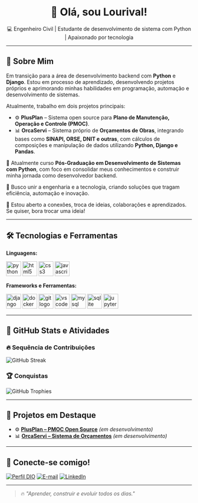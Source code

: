 <h1 align="center">👋 Olá, sou Lourival!</h1>

<p align="center">
💻 Engenheiro Civil | Estudante de desenvolvimento de sistema com Python | Apaixonado por tecnologia
</p>

---

## 🚀 Sobre Mim

Em transição para a área de desenvolvimento backend com **Python** e **Django**. Estou em processo de aprendizado, desenvolvendo projetos próprios e aprimorando minhas habilidades em programação, automação e desenvolvimento de sistemas.

Atualmente, trabalho em dois projetos principais:
- ⚙️ **PlusPlan** – Sistema open source para **Plano de Manutenção, Operação e Controle (PMOC)**.
- 📊 **OrcaServi** – Sistema próprio de **Orçamentos de Obras**, integrando bases como **SINAPI, ORSE, DNIT e outras**, com cálculos de composições e manipulação de dados utilizando **Python, Django e Pandas**.

🧠 Atualmente curso **Pós-Graduação em Desenvolvimento de Sistemas com Python**, com foco em consolidar meus conhecimentos e construir minha jornada como desenvolvedor backend.

🎯 Busco unir a engenharia e a tecnologia, criando soluções que tragam eficiência, automação e inovação.

🤝 Estou aberto a conexões, troca de ideias, colaborações e aprendizados. Se quiser, bora trocar uma ideia!

---

## 🛠️ Tecnologias e Ferramentas

**Linguagens:**
<div>
  <img src="https://cdn.jsdelivr.net/gh/devicons/devicon/icons/python/python-original.svg" height="40" alt="python logo"/>
  <img src="https://cdn.jsdelivr.net/gh/devicons/devicon/icons/html5/html5-original.svg" height="40" alt="html5 logo"/>
  <img src="https://cdn.jsdelivr.net/gh/devicons/devicon/icons/css3/css3-original.svg" height="40" alt="css3 logo"/>
  <img src="https://cdn.jsdelivr.net/gh/devicons/devicon/icons/javascript/javascript-original.svg" height="40" alt="javascript logo"/>
</div>

**Frameworks e Ferramentas:**
<div>
  <img src="https://cdn.jsdelivr.net/gh/devicons/devicon/icons/django/django-plain.svg" height="40" alt="django logo"/>
  <img src="https://cdn.jsdelivr.net/gh/devicons/devicon/icons/docker/docker-original.svg" height="40" alt="docker logo"/>
  <img src="https://cdn.jsdelivr.net/gh/devicons/devicon/icons/git/git-original.svg" height="40" alt="git logo"/>
  <img src="https://cdn.jsdelivr.net/gh/devicons/devicon/icons/vscode/vscode-original.svg" height="40" alt="vscode logo"/>
  <img src="https://cdn.jsdelivr.net/gh/devicons/devicon/icons/mysql/mysql-original.svg" height="40" alt="mysql logo"/>
  <img src="https://cdn.jsdelivr.net/gh/devicons/devicon/icons/sqlite/sqlite-original.svg" height="40" alt="sqlite logo"/>
  <img src="https://cdn.jsdelivr.net/gh/devicons/devicon/icons/jupyter/jupyter-original.svg" height="40" alt="jupyter logo"/>
</div>

---

## 🌟 GitHub Stats e Atividades

### 🔥 Sequência de Contribuições
![GitHub Streak](https://github-readme-streak-stats.herokuapp.com/?user=lourival2021&theme=transparent&background=000&border=30A3DC&stroke=E94D5F&ring=30A3DC&fire=E94D5F&currStreakNum=FFF&sideNums=FFF&currStreakLabel=FFF&sideLabels=FFF)

### 🏆 Conquistas
![GitHub Trophies](https://github-profile-trophy.vercel.app/?username=lourival2021&theme=onedark&no-frame=true&margin-w=5&column=6)

---

## 🚀 Projetos em Destaque

- ⚙️ [**PlusPlan – PMOC Open Source**](https://github.com/lourival2021/PlusPlan) *(em desenvolvimento)*
- 📊 [**OrcaServi – Sistema de Orçamentos**](https://github.com/lourival2021/OrcaServi) *(em desenvolvimento)*

---

## 🤝 Conecte-se comigo!

[![Perfil DIO](https://img.shields.io/badge/-Meu%20Perfil%20na%20DIO-30A3DC?style=for-the-badge)](https://web.dio.me/users/lourival_silva_73818?tab=achievements)
[![E-mail](https://img.shields.io/badge/-Email-000?style=for-the-badge&logo=microsoft-outlook&logoColor=E94D5F)](mailto:lourival_silva@msn.com)
[![LinkedIn](https://img.shields.io/badge/-LinkedIn-000?style=for-the-badge&logo=linkedin&logoColor=30A3DC)](https://www.linkedin.com/in/lourivaldasilvajúnior/)

---

> 🔥 *"Aprender, construir e evoluir todos os dias."*
